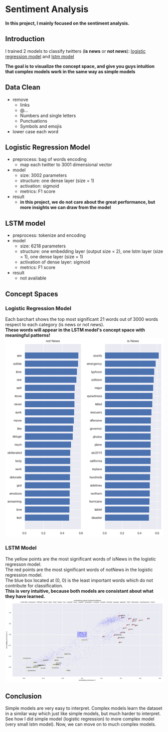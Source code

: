 # Sentiment Analysis

**In this project, I mainly focused on the sentiment analysis.**

## Introduction

I trained 2 models to classify twitters (**is news** or **not news**): [logistic regression model](https://github.com/shuxg2017/NLP-sentiment-analysis-classification/blob/master/bow_logreg.ipynb) and [lstm model](https://github.com/shuxg2017/NLP-sentiment-analysis-classification/blob/master/embedding%20and%20lstm.ipynb)

**The goal is to visualize the concept space, and give you guys intuition that complex models work in the same way as simple models**

## Data Clean

- remove
  - links
  - @...
  - Numbers and single letters
  - Punctuations 
  - Symbols and emojis
- lower case each word

## Logistic Regression Model

- preprocess: bag of words encoding
  - map each twitter to 3001 dimensional vector
- model
  - size: 3002 parameters
  - structure: one dense layer (size = 1)
  - activation: sigmoid
  - metrics: F1 score
- result
  - **in this project, we do not care about the great performance, but more insights we can draw from the model**

## LSTM model

- preprocess: tokenize and encoding
- model
  - size: 6218 parameters
  - structure: one embedding layer (output size = 2), one lstm layer (size = 1), one dense layer (size = 1)
  - activation of dense layer: sigmoid
  - metrics: F1 score
- result
  - not available

## Concept Spaces
### Logistic Regression Model
Each barchart shows the top most significant 21 words out of 3000 words respect to each category (is news or not news).<br>
**These words will appear in the LSTM model's concept space with meaningful patterns!**
![most important words](https://github.com/shuxg2017/NLP-sentiment-analysis-classification/blob/master/results/important_words_logreg.png)

### LSTM Model
The yellow points are the most significant words of isNews in the logistic regresson model.<br>
The red points are the most significant words of notNews in the logistic regression model.<br>
The blue box located at (0, 0) is the least important words which do not contribute for classification.<br>
**This is very intuitive, because both models are consistant about what they have learned.**
![concept space](https://github.com/shuxg2017/NLP-sentiment-analysis-classification/blob/master/results/concept_space.png)

## Conclusion
Simple models are very easy to interpret. Complex models learn the dataset in a similar way which just like simple models, but much harder to interpret. See how I did simple model (logistic regression) to more complex model (very small lstm model). Now, we can move on to much complex models.
